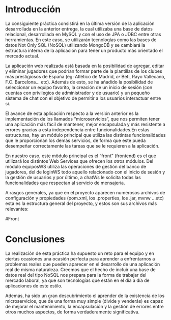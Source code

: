 # Introducción

La consiguiente práctica consistirá en la última versión de la aplicación desarrollada en la anterior entrega, la cual utilizaba una base de datos relacional, desarrollada en MySQL y con el uso de JPA o JDBC entre otras herramientas. En este caso, se utilizarán tecnologías como las bases de datos Not Only SQL (NoSQL) utilizando MongoDB y se cambiará la estructura interna de la aplicación para tener un producto más orientado el mercado actual. 

La aplicación web realizada está basada en la posibilidad de agregar, editar y eliminar jugadores que podrían formar parte de la plantillas de los clubes más prestigiosos de España (eg: Atlético de Madrid, _er_ Beti, Rayo Vallecano, F.C. Barcelona... etc).  Además de esto, se ha añadido la posibilidad de seleccionar un equipo favorito, la creación de un inicio de sesión (con cuentas con privilegios de administrador y de  usuario) y un pequeño sistema de chat con el objetivo de permitir a los usuarios interactuar entre sí.

El avance de esta aplicación respecto a la versión anterior es la implementación de los llamados “microservicios”, que nos permiten tener una aplicación más fácil de mantener, mejor encapsulada y más resistente a errores gracias a esta independencia entre funcionalidades.En estas estructuras, hay un módulo principal que utiliza las distintas funcionalidades que le proporcionan los demás servicios, de forma que este pueda desempeñar correctamente las tareas que se le requieren a la aplicación. 

En nuestro caso, este mödulo principal es el “front” (frontend)  es el que utilizará los distintos Web Services que ofrecen los otros módulos. Del módulo equiposWS utiliza las operaciones de gestión del banco de jugadores, del de loginWS todo aquello relacionado con el inicio de sesión y la gestión de usuarios y por último, a chatWs le solicita todas las funcionalidades que respectan al servicio de mensajería.

A rasgos generales, ya que en el proyecto aparecen numerosos archivos de configuración y propiedades (pom.xml, los .properties, los .jar, mvnw …etc) esta es la estructura general del proyecto, y estos son sus archivos más relevantes: 

#Front















# Conclusiones

La realización de esta práctica ha supuesto un reto para el equipo y en ciertas ocasiones una ocasión perfecta para aprender a enfrentarnos a problemas reales que pueden aparecer en el desarrollo de una aplicación real de misma naturaleza. Creemos que el hecho de incluir una base de datos real del tipo NoSQL nos prepara para la forma de trabajar del mercado laboral, ya que son tecnologías que están en el día a día de aplicaciones de este estilo. 

Además, ha sido un gran descubrimiento el aprender de la existencia de los microservicios, que de una forma muy simple (divide y venderás) es capaz de mejorar el mantenimiento, la encapsulación y la gestión de errores entre otros muchos aspectos, de forma verdaderamente significativa.


